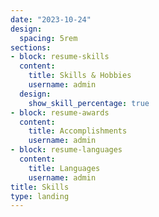 ```yaml
---
date: "2023-10-24"
design:
  spacing: 5rem
sections:
- block: resume-skills
  content:
    title: Skills & Hobbies
    username: admin
  design:
    show_skill_percentage: true
- block: resume-awards
  content:
    title: Accomplishments
    username: admin
- block: resume-languages
  content:
    title: Languages
    username: admin
title: Skills
type: landing
---
```

